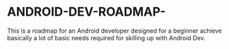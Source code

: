 # ANDROID-DEV-ROADMAP-
This is a roadmap for an Android developer designed for a beginner achieve basically a lot of basic needs required for skilling up with  Android Dev.
